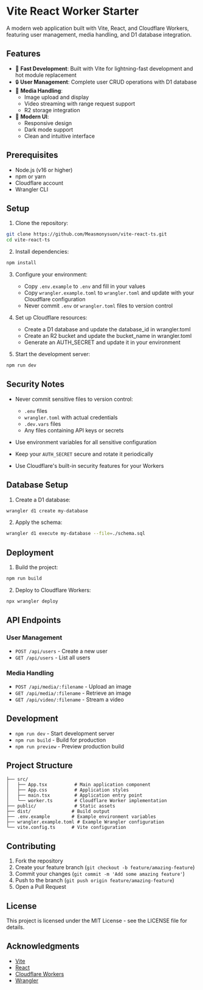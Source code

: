 # Vite React Worker Starter

A modern web application built with Vite, React, and Cloudflare Workers, featuring user management, media handling, and D1 database integration.

## Features

- 🚀 **Fast Development**: Built with Vite for lightning-fast development and hot module replacement
- 🔒 **User Management**: Complete user CRUD operations with D1 database
- 📁 **Media Handling**: 
  - Image upload and display
  - Video streaming with range request support
  - R2 storage integration
- 🎨 **Modern UI**: 
  - Responsive design
  - Dark mode support
  - Clean and intuitive interface

## Prerequisites

- Node.js (v16 or higher)
- npm or yarn
- Cloudflare account
- Wrangler CLI

## Setup

1. Clone the repository:
```bash
git clone https://github.com/Measmonysuon/vite-react-ts.git
cd vite-react-ts
```

2. Install dependencies:
```bash
npm install
```

3. Configure your environment:
   - Copy `.env.example` to `.env` and fill in your values
   - Copy `wrangler.example.toml` to `wrangler.toml` and update with your Cloudflare configuration
   - Never commit `.env` or `wrangler.toml` files to version control

4. Set up Cloudflare resources:
   - Create a D1 database and update the database_id in wrangler.toml
   - Create an R2 bucket and update the bucket_name in wrangler.toml
   - Generate an AUTH_SECRET and update it in your environment

5. Start the development server:
```bash
npm run dev
```

## Security Notes

- Never commit sensitive files to version control:
  - `.env` files
  - `wrangler.toml` with actual credentials
  - `.dev.vars` files
  - Any files containing API keys or secrets

- Use environment variables for all sensitive configuration
- Keep your `AUTH_SECRET` secure and rotate it periodically
- Use Cloudflare's built-in security features for your Workers

## Database Setup

1. Create a D1 database:
```bash
wrangler d1 create my-database
```

2. Apply the schema:
```bash
wrangler d1 execute my-database --file=./schema.sql
```

## Deployment

1. Build the project:
```bash
npm run build
```

2. Deploy to Cloudflare Workers:
```bash
npx wrangler deploy
```

## API Endpoints

### User Management
- `POST /api/users` - Create a new user
- `GET /api/users` - List all users

### Media Handling
- `POST /api/media/:filename` - Upload an image
- `GET /api/media/:filename` - Retrieve an image
- `GET /api/video/:filename` - Stream a video

## Development

- `npm run dev` - Start development server
- `npm run build` - Build for production
- `npm run preview` - Preview production build

## Project Structure

```
├── src/
│   ├── App.tsx          # Main application component
│   ├── App.css          # Application styles
│   ├── main.tsx         # Application entry point
│   └── worker.ts        # Cloudflare Worker implementation
├── public/              # Static assets
├── dist/               # Build output
├── .env.example        # Example environment variables
├── wrangler.example.toml # Example Wrangler configuration
└── vite.config.ts      # Vite configuration
```

## Contributing

1. Fork the repository
2. Create your feature branch (`git checkout -b feature/amazing-feature`)
3. Commit your changes (`git commit -m 'Add some amazing feature'`)
4. Push to the branch (`git push origin feature/amazing-feature`)
5. Open a Pull Request

## License

This project is licensed under the MIT License - see the LICENSE file for details.

## Acknowledgments

- [Vite](https://vitejs.dev/)
- [React](https://reactjs.org/)
- [Cloudflare Workers](https://workers.cloudflare.com/)
- [Wrangler](https://developers.cloudflare.com/workers/wrangler/) 

